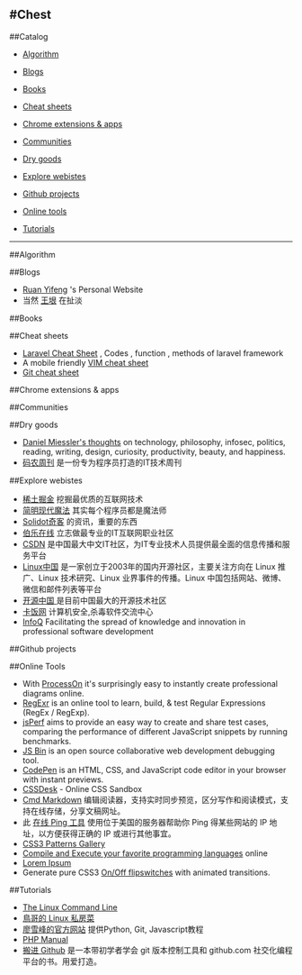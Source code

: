 #Chest
---

##Catalog

* [Algorithm](#algorithm)

* [Blogs](#blogs)

* [Books](#books)

* [Cheat sheets](#cheat-sheets)

* [Chrome extensions & apps](#chrome-extensions--apps)

* [Communities](#communities)

* [Dry goods](#dry-goods)

* [Explore webistes](#explore-webistes)

* [Github projects](#github-projects)

* [Online tools](#online-tools)

* [Tutorials](#tutorials)

---

##Algorithm

##Blogs
* [Ruan Yifeng](http://www.ruanyifeng.com/home.html) 's Personal Website
* 当然 [王垠](http://www.yinwang.org) 在扯淡

##Books

##Cheat sheets
* [Laravel Cheat Sheet](http://cheats.jesse-obrien.ca) , Codes , function , methods of laravel framework
* A mobile friendly [VIM cheat sheet](http://vim.rtorr.com)
* [Git cheat sheet](http://itmyhome.com/git-sheet)

##Chrome extensions & apps

##Communities

##Dry goods
* [Daniel Miessler's thoughts](https://danielmiessler.com) on technology, philosophy, infosec, politics, reading, writing, design, curiosity, productivity, beauty, and happiness.
* [码农周刊](http://weekly.manong.io) 是一份专为程序员打造的IT技术周刊

##Explore webistes
* [稀土掘金](http://gold.xitu.io) 挖掘最优质的互联网技术
* [简明现代魔法](http://www.nowamagic.net) 其实每个程序员都是魔法师
* [Solidot奇客](http://www.solidot.org) 的资讯，重要的东西
* [伯乐在线](http://www.jobbole.com) 立志做最专业的IT互联网职业社区
* [CSDN](http://www.csdn.net) 是中国最大中文IT社区，为IT专业技术人员提供最全面的信息传播和服务平台
* [Linux中国](http://linux.cn) 是一家创立于2003年的国内开源社区，主要关注方向在 Linux 推广、Linux 技术研究、Linux 业界事件的传播。Linux 中国包括网站、微博、微信和邮件列表等平台
* [开源中国 ](http://www.oschina.net) 是目前中国最大的开源技术社区
* [卡饭网](http://www.kafan.cn) 计算机安全,杀毒软件交流中心
* [InfoQ](http://www.infoq.com) Facilitating the spread of knowledge and innovation in professional software development

##Github projects

##Online Tools
* With [ProcessOn](https://www.processon.com)  it's surprisingly easy to instantly create professional diagrams online.
* [RegExr](http://www.regexr.com) is an online tool to learn, build, & test Regular Expressions (RegEx / RegExp).
* [jsPerf](https://jsperf.com) aims to provide an easy way to create and share test cases, comparing the performance of different JavaScript snippets by running benchmarks.
* [JS Bin](http://jsbin.com) is an open source collaborative web development debugging tool.
* [CodePen](http://codepen.io) is an HTML, CSS, and JavaScript code editor in your browser with instant previews.
* [CSSDesk](http://www.cssdesk.com) - Online CSS Sandbox
* [Cmd Markdown](https://www.zybuluo.com) 编辑阅读器，支持实时同步预览，区分写作和阅读模式，支持在线存储，分享文稿网址。
* 此 [在线 Ping 工具](http://serve.netsh.org/pub/ping-tool) 使用位于美国的服务器帮助你 Ping 得某些网站的 IP 地址，以方便获得正确的 IP 或进行其他事宜。
* [CSS3 Patterns Gallery](http://lea.verou.me/css3patterns)
* [Compile and Execute your favorite programming languages](http://www.compileonline.com) online
* [Lorem Ipsum](http://www.lipsum.com)
* Generate pure CSS3 [On/Off flipswitches](https://proto.io/freebies/onoff) with animated transitions.

##Tutorials
* [The Linux Command Line](http://billie66.github.io/TLCL/index.html)
* [鳥哥的 Linux 私房菜](http://linux.vbird.org)
* [廖雪峰的官方网站](http://www.liaoxuefeng.com/) 提供Python, Git, Javascript教程
* [PHP Manual](http://php.net/manual/en/index.php)
* [搬进 Github](http://book.haoduoshipin.com/gitbeijing) 是一本带初学者学会 git 版本控制工具和 github.com 社交化编程平台的书。用爱打造。
